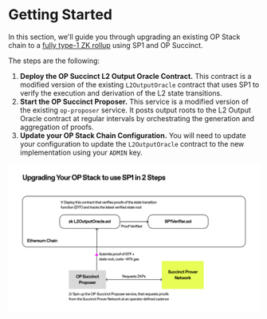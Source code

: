 # Getting Started

In this section, we'll guide you through upgrading an existing OP Stack chain to a [fully type-1 ZK rollup](https://vitalik.eth.limo/general/2022/08/04/zkevm.html) using SP1 and OP Succinct. 

The steps are the following:
1) **Deploy the OP Succinct L2 Output Oracle Contract.** This contract is a modified version of the existing `L2OutputOracle` contract that uses SP1 to verify the execution and derivation of the L2 state transitions.
2) **Start the OP Succinct Proposer.** This service is a modified version of the existing `op-proposer` service. It posts output roots to the L2 Output Oracle contract at regular intervals by orchestrating the generation and aggregation of proofs.
3) **Update your OP Stack Chain Configuration.** You will need to update your configuration to update the `L2OutputOracle` contract to the new implementation using your `ADMIN` key.

![Getting Started](../assets/upgrading-op-stack.jpg)
